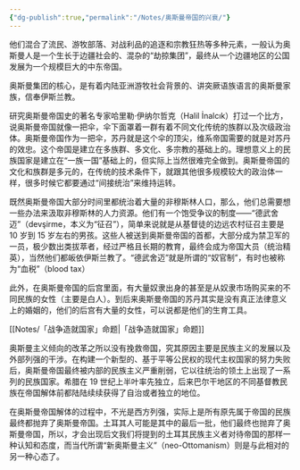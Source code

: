 ```yaml
---
{"dg-publish":true,"permalink":"/Notes/奥斯曼帝国的兴衰/"}
---
```



他们混合了流民、游牧部落、对战利品的追逐和宗教狂热等多种元素，一般认为奥斯曼人是一个生长于边疆社会的、混杂的“劫掠集团”，最终从一个边疆地区的公国发展为一个规模巨大的中东帝国。

奥斯曼集团的核心，是有着内陆亚洲游牧社会背景的、讲突厥语族语言的奥斯曼家族，信奉伊斯兰教。

研究奥斯曼帝国史的著名专家哈里勒·伊纳尔哲克（Halil İnalcık）打过一个比方，说奥斯曼帝国就像一把伞，伞下面罩着一群有着不同文化传统的族群以及次级政治体。奥斯曼帝国作为一把伞，苏丹就是这个伞的顶尖，维系帝国需要的就是对苏丹的效忠。这个帝国是建立在多族群、多文化、多宗教的基础上的。理想意义上的民族国家是建立在“一族一国”基础上的，但实际上当然很难完全做到。奥斯曼帝国的文化和族群是多元的，在传统的技术条件下，就跟其他很多规模较大的政治体一样，很多时候它都要通过“间接统治”来维持运转。

既然奥斯曼帝国大部分时间里都统治着大量的非穆斯林人口，那么，他们总需要想一些办法来汲取非穆斯林的人力资源。他们有一个饱受争议的制度——“德武舍迈”（devşirme，本义为“征召”），简单来说就是从基督徒的边远农村征召主要是 10 岁到 15 岁左右的男孩。这些人被送到奥斯曼帝国的首都，大部分成为禁卫军的一员，极少数出类拔萃者，经过严格且长期的教育，最终会成为帝国大员（统治精英），当然他们都皈依伊斯兰教了。“德武舍迈”就是所谓的“奴官制”，有时也被称为“血税”（blood tax）

此外，在奥斯曼帝国的后宫里面，有大量奴隶出身的甚至是从奴隶市场购买来的不同民族的女性（主要是白人）。到后来奥斯曼帝国的苏丹其实是没有真正法律意义上的婚姻的，他们的后宫有大量的女性，可以说都是他们的生育工具。

[[Notes/「战争造就国家」命题\|「战争造就国家」命题]]

奥斯曼主义倾向的改革之所以没有挽救帝国，究其原因主要是民族主义的发展以及外部列强的干涉。在构建一个新型的、基于平等公民权的现代主权国家的努力失败后，奥斯曼帝国最终被内部的民族主义严重削弱，它以往统治的领土上出现了一系列的民族国家。希腊在 19 世纪上半叶率先独立，后来巴尔干地区的不同基督教民族在帝国解体前都陆陆续续获得了自治或者独立的地位。

在奥斯曼帝国解体的过程中，不光是西方列强，实际上是所有原先属于帝国的民族最终都抛弃了奥斯曼帝国。土耳其人可能是其中的最后一批，他们最终也抛弃了奥斯曼帝国，所以，才会出现后文我们将提到的土耳其民族主义者对待帝国的那样一种认知和态度，而当代所谓“新奥斯曼主义”（neo-Ottomanism）则是与此相对的另一种心态了。
